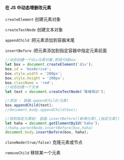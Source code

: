 #### 在 JS 中动态增删改元素

`createElement` 创建元素对象

`createTextNode` 创建文本对象

`appendChild` :把元素添加到容器末尾

`insertBefore` :把元素添加到指定容器中指定元素前面

```javascript
//动态创建一个div元素对象,把其付给box
let box = document.createElement('div');
box.id = 'boxAcrive';
box.style.width = '200px';
box.style.height = '200px';
box.className = 'red';
//动态创建一个文本
let text = document.createTextNode('珠峰培训');

//添加 : 容器.appendChild(元素)
box.appendChild(text);
//document.body.appendChild(box);

//放到指定元素前: 容器.insertBefore([新增元素],[指定元素])
let haha = document.getElementById('haha');
//haha.parentNode.insertBefore(box,haha)
document.body.insertBefore(box, haha);
```



`cloneNode(true/false)` 克隆元素或节点





`removeChild` 移除某一个元素